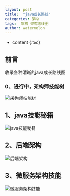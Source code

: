 ```yaml
---
layout: post
title:  "java成长路线"
categories: 架构
tags:  架构 架构路线图  
author: watermelon
---
```

* content
{:toc}

## 前言
收录各种清晰的java成长路线图



### 0、进行中，架构师技能树
![架构师技能树](https://img1.ph.126.net/dn0BfOiMngFlzZyPN1tVkA==/727612814897591194.jpg)

## 1、java技能秘籍
![java技能秘籍](http://img2.ph.126.net/xYox2ayUp-cSTy8Yca5dFQ==/6632740122885038345.jpg)

## 2、后端架构
![后端架构](http://img0.ph.126.net/kR8mws2ZD0tLrOOOhSfe-A==/6632589489794636346.jpg)

## 3、微服务架构技能
![微服务架构技能](http://img2.ph.126.net/WiI51UJVPUjE0YFLjD8iuA==/6631653805401441071.jpg)


